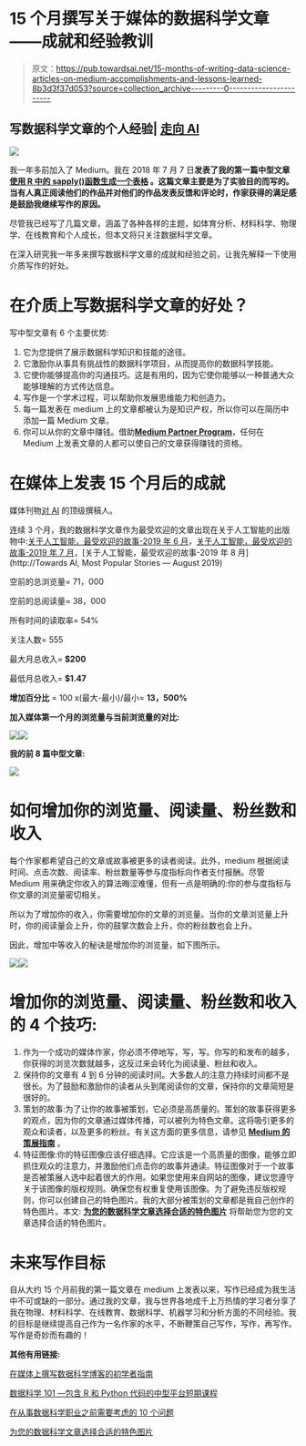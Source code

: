 # 15 个月撰写关于媒体的数据科学文章——成就和经验教训

> 原文：<https://pub.towardsai.net/15-months-of-writing-data-science-articles-on-medium-accomplishments-and-lessons-learned-8b3d3f37d053?source=collection_archive---------0----------------------->

## 写数据科学文章的个人经验| [走向 AI](https://towardsai.net)

![](img/1e5d1c49e14029904aa7c0ae68006038.png)

我一年多前加入了 Medium。我在 2018 年 7 月 7 日**发表了我的第一篇中型文章 [**使用 R 中的 sapply()函数生成一个表格**](https://medium.com/@benjaminobi/using-sapply-function-in-r-to-generate-a-table-310c8fb931cf) 。这篇文章主要是为了实验目的而写的。当有人真正阅读他们的作品并对他们的作品发表反馈和评论时，作家获得的满足感是鼓励我继续写作的原因。**

尽管我已经写了几篇文章，涵盖了各种各样的主题，如体育分析、材料科学、物理学、在线教育和个人成长，但本文将只关注数据科学文章。

在深入研究我一年多来撰写数据科学文章的成就和经验之前，让我先解释一下使用介质写作的好处。

# 在介质上写数据科学文章的好处？

写中型文章有 6 个主要优势:

1.  它为您提供了展示数据科学知识和技能的途径。
2.  它激励你从事具有挑战性的数据科学项目，从而提高你的数据科学技能。
3.  它使你能够提高你的沟通技巧。这是有用的，因为它使你能够以一种普通大众能够理解的方式传达信息。
4.  写作是一个学术过程，可以帮助你发展思维能力和创造力。
5.  每一篇发表在 medium 上的文章都被认为是知识产权，所以你可以在简历中添加一篇 Medium 文章。
6.  你可以从你的文章中赚钱。借助[**Medium Partner Program**](https://medium.com/creators)，任何在 Medium 上发表文章的人都可以使自己的文章获得赚钱的资格。

# 在媒体上发表 15 个月后的成就

媒体刊物[对 AI](https://medium.com/towards-artificial-intelligence/about) 的顶级撰稿人。

连续 3 个月，我的数据科学文章作为最受欢迎的文章出现在关于人工智能的出版物中:[关于人工智能，最受欢迎的故事-2019 年 6 月](https://medium.com/towards-artificial-intelligence/most-popular-stories-june-2019-334616eea957)，[关于人工智能，最受欢迎的故事-2019 年 7 月](https://medium.com/towards-artificial-intelligence/towards-ai-most-popular-stories-july-2019-9dbe54e4a35c)，[关于人工智能，最受欢迎的故事-2019 年 8 月](http://Towards AI, Most Popular Stories — August 2019)

空前的总浏览量= 71，000

空前的总阅读量= 38，000

所有时间的读取率= 54%

关注人数= 555

最大月总收入= **$200**

最低月总收入= **$1.47**

**增加百分比** = 100 x(最大-最小)/最小= **13，500%**

**加入媒体第一个月的浏览量与当前浏览量的对比:**

![](img/a078ede2c604ea58e7c032b4b0b355cf.png)![](img/452adb424ae6e594e1c2b7273a296e17.png)

**我的前 8 篇中型文章:**

![](img/8aab57ba6c0560cdce68a8fd740d1aef.png)

# 如何增加你的浏览量、阅读量、粉丝数和收入

每个作家都希望自己的文章或故事被更多的读者阅读。此外，medium 根据阅读时间、点击次数、阅读率、粉丝数量等参与度指标向作者支付报酬。尽管 Medium 用来确定你收入的算法晦涩难懂，但有一点是明确的:你的参与度指标与你文章的浏览量密切相关。

所以为了增加你的收入，你需要增加你的文章的浏览量。当你的文章浏览量上升时，你的阅读量会上升，你的鼓掌次数会上升，你的粉丝数也会上升。

因此，增加中等收入的秘诀是增加你的浏览量，如下图所示。

![](img/e72392053b5c18c09abc57cfb86e5b12.png)![](img/da3e77caff17eefc6383c3e04b04c804.png)

# 增加你的浏览量、阅读量、粉丝数和收入的 4 个技巧:

1.  作为一个成功的媒体作家，你必须不停地写，写，写。你写的和发布的越多，你获得的浏览次数就越多，这反过来会转化为阅读量、粉丝和收入。
2.  保持你的文章有 4 到 6 分钟的阅读时间。大多数人的注意力持续时间都不是很长。为了鼓励和激励你的读者从头到尾阅读你的文章，保持你的文章简短是很好的。
3.  策划的故事:为了让你的故事被策划，它必须是高质量的。策划的故事获得更多的观点，因为你的文章通过媒体传播，可以被列为特色文章。这将吸引更多的观众和读者，以及更多的粉丝。有关这方面的更多信息，请参见 [**Medium 的策展指南**](https://help.medium.com/hc/en-us/articles/360006362473?source=post_stats_page---------------------------) 。
4.  特征图像:你的特征图像应该仔细选择。它应该是一个高质量的图像，能够立即抓住观众的注意力，并激励他们点击你的故事并通读。特征图像对于一个故事是否被策展人选中起着很大的作用。如果您使用来自网站的图像，建议您遵守关于该图像的版权规则。确保您有权重复使用该图像。为了避免违反版权规则，你可以创建自己的特色图片。我的大部分被策划的文章都是我自己创作的特色图片。本文: [**为您的数据科学文章选择合适的特色图片**](https://medium.com/towards-artificial-intelligence/choose-the-right-featured-image-for-your-data-science-article-e101719600cf) 将帮助您为您的文章选择合适的特色图片。

# 未来写作目标

自从大约 15 个月前我的第一篇文章在 medium 上发表以来，写作已经成为我生活中不可或缺的一部分。通过我的文章，我与世界各地成千上万热情的学习者分享了我在物理、材料科学、在线教育、数据科学、机器学习和分析方面的不同经验。我的目标是继续提高自己作为一名作家的水平，不断鞭策自己写作，写作，再写作。写作是奇妙而有趣的！

**其他有用链接:**

[在媒体上撰写数据科学博客的初学者指南](https://medium.com/towards-artificial-intelligence/beginners-guide-to-writing-data-science-blogs-on-medium-a74774cf8f66)

[数据科学 101 —包含 R 和 Python 代码的中型平台短期课程](https://medium.com/towards-artificial-intelligence/data-science-101-a-short-course-on-medium-platform-with-r-and-python-code-included-3cdc9d489c6d)

[在从事数据科学职业之前需要考虑的 10 个问题](https://medium.com/towards-artificial-intelligence/10-questions-to-consider-before-pursuing-a-career-in-data-science-9fc6a1c92ba3)

[为您的数据科学文章选择合适的特色图片](https://medium.com/towards-artificial-intelligence/choose-the-right-featured-image-for-your-data-science-article-e101719600cf)